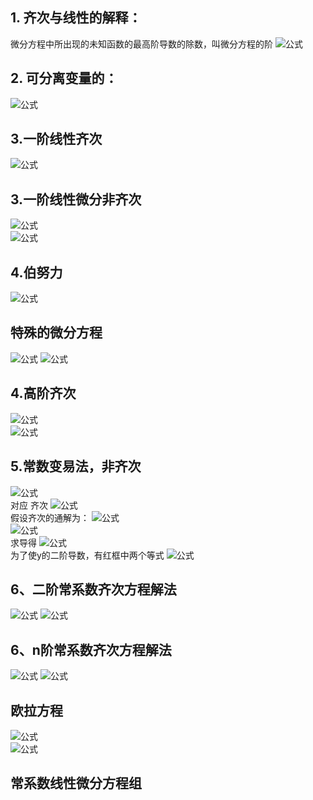 ## 1. 齐次与线性的解释：
微分方程中所出现的未知函数的最高阶导数的除数，叫微分方程的阶
![公式](./static/QQ图片20190906154654.png)   
## 2. 可分离变量的：
 ![公式](./static/QQ图片20190901222217.png)   
## 3.一阶线性齐次
 ![公式](./static/QQ图片20190901222421.png)    
## 3.一阶线性微分非齐次
![公式](./static/QQ图片20190901223700.png)    
![公式](./static/QQ图片20190901224156.png)  
## 4.伯努力
![公式](./static/QQ图片20190901224547.png)   

## 特殊的微分方程
![公式](./static/QQ图片20190906180152.png)
![公式](./static/QQ图片20190906180241.png) 
## 4.高阶齐次
![公式](./static/QQ图片20190901224926.png)    
![公式](./static/QQ图片20190901225102.png)     

## 5.常数变易法，非齐次
![公式](./static/QQ图片20190906182057.png)   
对应   齐次
![公式](./static/QQ图片20190906182211.png)   
假设齐次的通解为：
![公式](./static/QQ图片20190906182319.png)  
![公式](./static/QQ图片20190906182352.png)  
求导得
![公式](./static/QQ图片20190906182433.png)   
为了使y的二阶导数，有红框中两个等式
![公式](./static/QQ图片20190906182555.png)

## 6、二阶常系数齐次方程解法 
![公式](./static/QQ图片20190908154251.png)
![公式](./static/QQ图片20190908154334.png) 

## 6、n阶常系数齐次方程解法 
![公式](./static/QQ图片20190908154955.png) 
![公式](./static/QQ图片20190908155143.png)  

## 欧拉方程
![公式](./static/QQ图片20190908170101.png)  
![公式](./static/QQ图片20190908170132.png)   
## 常系数线性微分方程组